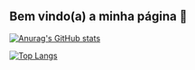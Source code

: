 ## Bem vindo(a) a minha página 👋




[![Anurag's GitHub stats](https://github-readme-stats.vercel.app/api?username=rbressanelli&show_icons=true&theme=dark)](https://github.com/rbressanelli/)


[![Top Langs](https://github-readme-stats.vercel.app/api/top-langs/?username=rbressanelli&theme=dark&layout=compact)](https://github.com/rbressanelli/)



<!--
**rbressanelli/rbressanelli** is a ✨ _special_ ✨ repository because its `README.md` (this file) appears on your GitHub profile.

Here are some ideas to get you started:

- 🔭 I’m currently working on ...
- 🌱 I’m currently learning ...
- 👯 I’m looking to collaborate on ...
- 🤔 I’m looking for help with ...
- 💬 Ask me about ...
- 📫 How to reach me: ...
- 😄 Pronouns: ...
- ⚡ Fun fact: ...
-->
